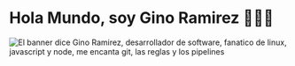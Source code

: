 # Hola Mundo, soy Gino Ramirez 👋👨‍💻

<img src="https://raw.githubusercontent.com/ginoramirezberrios/about-me/master/gino-banner-80.jpg" alt="El banner dice Gino Ramirez, desarrollador de software, fanatico de linux, javascript y node, me encanta git, las reglas y los pipelines">
